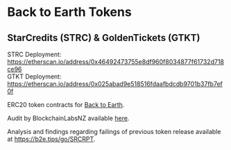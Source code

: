 # Back to Earth Tokens
## StarCredits (STRC) & GoldenTickets (GTKT)

STRC Deployment: https://etherscan.io/address/0x46492473755e8df960f8034877f61732d718ce96  
GTKT Deployment: https://etherscan.io/address/0x025abad9e518516fdaafbdcdb9701b37fb7ef0f

ERC20 token contracts for [Back to Earth](https://backto.earth/).

Audit by BlockchainLabsNZ available [here](https://github.com/BlockchainLabsNZ/Back-to-Earth-audit/blob/master/audit-report.md).

Analysis and findings regarding failings of previous token release available at https://b2e.tips/go/SRCRPT.
